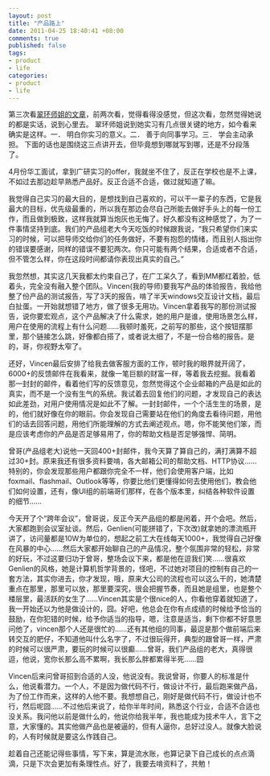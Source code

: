 ```yaml
---
layout: post
title: "产品路上"
date: 2011-04-25 18:40:41 +08:00
comments: true
published: false
tags:
- product
- life
categories:
- product
- life
---
```


第三次看[翠环师姐的文章][article]，前两次看，觉得看得没感觉，但这次看，忽然觉得她说的都是实话，说到心里去。 翠环师姐说到她实习有几点很关键的地方，如今看来确实是这样。一． 明白你实习的意义。二． 善于向同事学习。三． 学会主动承担。
下面的话也是围绕这三点讲开去，但毕竟想到哪就写到哪，还是不分段落了。

4月份华工面试，拿到广研实习的offer，我就坐不住了，反正在学校也是不上课，不如过去那边趁早熟悉产品好。反正合适不合适，做过就知道了嘛。

我觉得自己实习的最大目的，是想找到自己喜欢的，可以干一辈子的东西，它是我最大的目标，优先级最重的，所以我在那边会尽自己所能去做好手头上的每一份工作，而且做到极致，这样我就算当炮灰也无悔了。好久都没有这种感觉了，为了一件事情坚持到底。我们的产品组老大今天吃饭的时候跟我说，“我只希望你们来实习的时候，可以把导师交给你们的任务做好，不要有抱怨的情绪，而且别人指出你的错误要感谢，同样的错误不要犯两次。你只可能有两个结果，合适或者不合适，但不管怎么样，你在这段时间都请你表现出真实的自己。”

<!--more-->

我忽然想，其实这几天我都太约束自己了，在广工呆久了，看到MM都红着脸，低着头，完全没有融入整个团队。Vincen(我的导师)要我写产品的体验报告，我给他整了份产品的测试报告，写了3天的报告，啃了半天windows交互设计文档，最后白扯蛋。一开始就想错了地方，做了很多无用功。Vincen拿着我写的那份测试报告，说你要宏观点，这个产品解决了什么需求，她的用户是谁，使用场景怎么样，用户在使用的流程上有什么问题……我顿时羞死，之前写的那些，这个按钮摆那里，那个链接怎么跳，好像都白搭了，或者说太细了，不是一份合格的报告。是的，哥，你视野太窄了。

还好，Vincen最后安排了给我去做客服方面的工作，顿时我的眼界就开阔了，6000+的反馈邮件在我看来，就像一笔巨额的财富一样，等着我去挖掘。我看着那一封封的邮件，看着他们写的反馈意见，忽然觉得这个企业邮箱的产品是如此的真实，而不是一个没有生气的系统。我试着去回复他们的问题，才发现自己的表达如此差劲，对用户使用情况是如此不了解。一封封邮件，一个个活生生的场景，是的，他们就好像在你的眼前。你会发现自己需要站在他们的角度去看待问题，用他们的话去回答问题，用他们所能理解的方式去阐述观点。嗯，你不能笑他们笨，而是应该考虑你的产品是否足够易用了，你的帮助文档是否足够强悍、简明。

曾哥(产品组老大)说他一天回400+封邮件，我今天算了算自己的，满打满算不超过30+封。原来我还有很多资料要啃，各大邮箱公司的帮助文档、HTTP协议……特别的，你会发现那些用户都跟你完全不一样，他们会使用客户端，比如foxmail、flashmail、Outlook等等，你要比他们更懂得如何去使用他们，教会他们如何设置，还有，像UI组的前端哥们那样，在各个版本里，纠结各种软件设置的细节……

今天开了个“跨年会议”，曾哥说，反正今天产品组的都是闲着，开个会吧。然后，大家都跑到会议室扯谈。然后，Genlien(可能拼错了，下次改)就拿她的漂流瓶开讲了，访问量都是10W为单位的，想起之前工大在线每天1000+，我觉得自己好像在风暴的中心……然后大家都开始聊自己的产品情况，整个氛围非常的轻松，非常的好玩，不过这要归功于曾哥，整场会议下来，都是他在逗我们笑……很喜欢Genlien的风格，她是计算机哲学背景的，怪吧，不过她对项目的控制有自己的一套方法，其实你进去，你才发现，哦，原来大公司的流程也可以这么干的，她清楚重点在那里，那里可以放，那里要深究，很会把握节奏，而且她是组里，也是整个楼层里，最活跃的女生了……Vincen其实是个很nice的人，你看他穿着就知道了，我一开始还以为他是做设计的，囧。好吧，他总会在你有点成绩的时候给予恰当的鼓励，在你犯错的时候，给予你适当的指导，嗯，注意是适当，剩下你都不好意思问他了，vincen那个人还是很忙的……还有其他组的同事，最逗是那个做前端后来转交互的肥仔，不知道他叫什么名字了，不过很玩得开，典型的跟曾哥一样，严肃的时候可以很严肃，要玩的时候可以很癫……曾哥，我们产品组的老大，真得很逗，他说，宽你长那么高不累啊，我长那么胖都累得半死……囧

Vincen后来问曾哥招到合适的人没，他说没有。我说曾哥，你要人的标准是什么，他说看潜力。一个人，不是因为做代码不行，做设计不行，最后跑来做产品，为了份工作而来，这样的人他不要。我想想自己，刚好是做代码不行，做设计也不行，然后呢囧……不过他后来说了，给你半年时间，熟悉这个行业，合适不合适也没关系。我问他以前是做什么的，他说你给我半年，我也能成为技术牛人，言下之意，大家懂的。其实他做产品也是被逼的，但有人逼你，总好过没人。就像大脸说的，人有时候就是要这么作践自己。

趁着自己还能记得些事情，写下来，算是流水账，也算记录下自己成长的点点滴滴，只是下次会更加有条理性点。好了，我要去啃资料了，共勉！


[article]:http://www.ourdearamy.com/2010/08/15/taobao-intern
